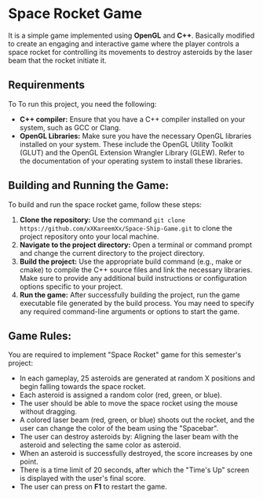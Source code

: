 # Space Rocket Game
It is a simple game implemented using **OpenGL** and **C++**. Basically modified to create an engaging and interactive game where the player controls a space rocket for controlling its movements to destroy asteroids by the laser beam that the rocket initiate it. 
## Requirenments
To To run this project, you need the following:
- **C++ compiler:** Ensure that you have a C++ compiler installed on your system, such as GCC or Clang.
- **OpenGL Libraries:** Make sure you have the necessary OpenGL libraries installed on your system. These include the OpenGL Utility Toolkit (GLUT) and the OpenGL Extension Wrangler Library (GLEW). Refer to the documentation of your operating system to install these libraries.

## Building and Running the Game:
To build and run the space rocket game, follow these steps:
1. **Clone the repository:** Use the command ```git clone https://github.com/xXKareemXx/Space-Ship-Game.git``` to clone the project repository onto your local machine.
2. **Navigate to the project directory:** Open a terminal or command prompt and change the current directory to the project directory.
3. **Build the project:** Use the appropriate build command (e.g., make or cmake) to compile the C++ source files and link the necessary libraries. Make sure to provide any additional build instructions or configuration options specific to your project.
4. **Run the game:** After successfully building the project, run the game executable file generated by the build process. You may need to specify any required command-line arguments or options to start the game.

## Game Rules:
You are required to implement "Space Rocket" game for this semester's project:
- In each gameplay, 25 asteroids are generated at random X positions and begin falling towards the space rocket.
- Each asteroid is assigned a random color (red, green, or blue).
- The user should be able to move the space rocket using the mouse without dragging.
- A colored laser beam (red, green, or blue) shoots out the rocket, and the user can change the color of the beam using the "Spacebar".
- The user can destroy asteroids by: Aligning the laser beam with the asteroid and selecting the same color as asteroid.
- When an asteroid is successfully destroyed, the score increases by one point.
- There is a time limit of 20 seconds, after which the "Time's Up" screen is displayed with the user's final score.
- The user can press on **F1** to restart the game.
